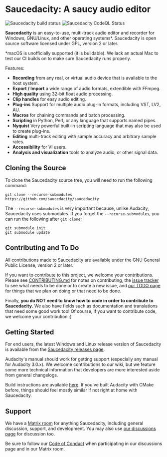 # Saucedacity: A saucy audio editor
![Saucedacity build status](https://github.com/saucedacity/saucedacity/actions/workflows/cmake_build.yml/badge.svg)
![Saucedacity CodeQL Status](https://github.com/saucedacity/saucedacity/actions/workflows/codeql-analysis.yml/badge.svg)

**Saucedacity** is an easy-to-use, multi-track audio editor and recorder for Windows, GNU/Linux, and other operating systems*. Saucedacity is open source software licensed under GPL, version 2 or later.

*macOS is unofficially supported (it is buildable). We lack an actual Mac to test our CI builds on to make sure Saucedacity runs properly.

Features:

- **Recording** from any real, or virtual audio device that is available to the host system.
- **Export / Import** a wide range of audio formats, extendible with FFmpeg.
- **High quality** using 32-bit float audio processing.
- **Clip handles** for easy audio editing.
- **Plug-ins** Support for multiple audio plug-in formats, including VST, LV2, AU.
- **Macros** for chaining commands and batch processing.
- **Scripting** in Python, Perl, or any language that supports named pipes.
- **Nyquist** Very powerful built-in scripting language that may also be used to create plug-ins.
- **Editing** multi-track editing with sample accuracy and arbitrary sample rates.
- **Accessibility** for VI users.
- **Analysis and visualization** tools to analyze audio, or other signal data.

## Cloning the Source
To clone the Saucedacity source tree, you will need to run the following command:
```
git clone --recurse-submodules https://github.com/saucedacity/saucedacity
```

The `--recurse-submodules` is very important because, unlike Audacity, Saucedacity uses submodules. If you forget the `--recurse-submodules`, you can run the following after `git clone`:

```
git submodule init
git submodule update
```

## Contributing and To Do

All contributions made to Saucedacity are available under the GNU General Public License, version 2 or later.

If you want to contribute to this project, we welcome your contributions. Please see [CONTRIBUTING.md](https://github.com/saucedacity/saucedacity/blob/main/CONTRIBUTING.md) for notes on contributing, the [issue tracker](https://github.com/saucedacity/saucedacity/issues) to see what needs to be done or to create a new issue, and [our TODO page](https://github.com/saucedacity/saucedacity/wiki/TODO) for things that we plan on doing or that need to be done.

Finally, **you do NOT need to know how to code in order to contribute to Saucedacity.** We also have fields such as documentation and translations that need some good work too! Of course, if you want to contribute code, we welcome your contribution :)

## Getting Started
For end users, the latest Windows and Linux release version of Saucedacity is available from the [Saucedacity releases page](https://github.com/saucedacity/saucedacity).

Audacity's manual should work for getting support (especially any manual for Audacity 3.0.x). We welcome contributions to our wiki, but we feature some more technical information that developers are more interested aside from general changelogs.

Build instructions are available [here](BUILDING.md). If you've built Audacity with CMake before, things should feel mostly similar if not right at home with Saucedacity.

## Support

We have a [Matrix room](https://matrix.to/#/#saucedacity:matrix.org) for anything Saucedacity, including general discussion, support, and development. You may also use [our discussions page](https://github.com/saucedacity/saucedacity/discussions) for discussion too.

Be sure to follow our [Code of Conduct](CODE_OF_CONDUCT.md) when participating in our discussions page and in our Matrix room.

